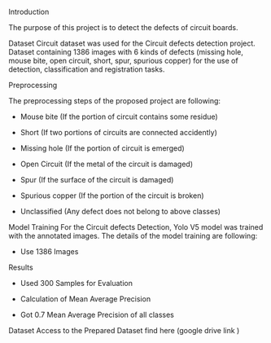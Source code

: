 Introduction

The purpose of this project is to detect the defects of circuit boards.

Dataset
Circuit dataset was used for the Circuit defects detection project. Dataset containing 1386 images with 6 kinds of defects (missing hole, mouse bite, open circuit, short, spur, spurious copper) for the use of detection, classification and registration tasks.

Preprocessing

The preprocessing steps of the proposed project are following:

- Mouse bite (If the portion of circuit contains some residue)

- Short (If two portions of circuits are connected accidently)

- Missing hole (If the portion of circuit is emerged)

- Open Circuit (If the metal of the circuit is damaged)

- Spur (If the surface of the circuit is damaged)

- Spurious copper (If the portion of the circuit is broken)

- Unclassified (Any defect does not belong to above classes)

Model Training
For the Circuit defects Detection, Yolo V5 model was trained with the annotated images. The details of the model training are following:

- Use 1386 Images

Results
- Used 300 Samples for Evaluation

- Calculation of Mean Average Precision

- Got 0.7 Mean Average Precision of all classes

Dataset
Access to the Prepared Dataset find here  (google drive link )

